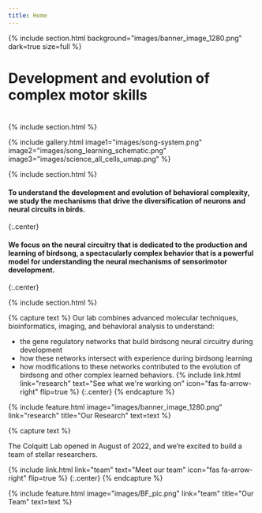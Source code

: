 ```yaml
---
title: Home
---
```



{%
  include section.html
  background="images/banner_image_1280.png"
  dark=true
  size=full
%}

#
#
# Development and evolution of complex motor skills
#
#
{% include section.html %}

{% include gallery.html
   image1="images/song-system.png"
   image2="images/song_learning_schematic.png"
   image3="images/science_all_cells_umap.png"
%}

{% include section.html %}

#### To understand the development and evolution of behavioral complexity, we study the mechanisms that drive the diversification of neurons and neural circuits in birds.
{:.center}
#### We focus on the neural circuitry that is dedicated to the production and learning of birdsong, a spectacularly complex behavior that is a powerful model for understanding the neural mechanisms of sensorimotor development.
{:.center}

{% include section.html %}

{% capture text %}
Our lab combines advanced molecular techniques, bioinformatics, imaging, and behavioral analysis to understand:
- the gene regulatory networks that build birdsong neural circuitry during development
- how these networks intersect with experience during birdsong learning
- how modifications to these networks contributed to the evolution of birdsong and other complex learned behaviors.
{%
  include link.html
  link="research"
  text="See what we're working on"
  icon="fas fa-arrow-right"
  flip=true
%}
{:.center}
{% endcapture %}

{%
  include feature.html
  image="images/banner_image_1280.png"
  link="research"
  title="Our Research"
  text=text
%}


{% capture text %}

The Colquitt Lab opened in August of 2022, and we’re excited to build a team of stellar researchers.

{%
  include link.html
  link="team"
  text="Meet our team"
  icon="fas fa-arrow-right"
  flip=true
%}
{:.center}
{% endcapture %}

{%
  include feature.html
  image="images/BF_pic.png"
  link="team"
  title="Our Team"
  text=text
%}
